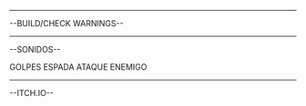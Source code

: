-------------------------------------------------------------------------------------------------
--BUILD/CHECK WARNINGS--

--------------------------------------------------------------------------------------------------
--SONIDOS--

GOLPES ESPADA
ATAQUE ENEMIGO

---------------------------------------------------------------------------------------------------
--ITCH.IO--


